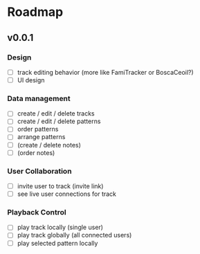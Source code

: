# Roadmap
## v0.0.1
### Design
- [ ] track editing behavior (more like FamiTracker or BoscaCeoil?)
- [ ] UI design

### Data management
- [ ] create / edit / delete tracks
- [ ] create / edit / delete patterns
- [ ] order patterns
- [ ] arrange patterns
- [ ] (create / delete notes)
- [ ] (order notes)

### User Collaboration
- [ ] invite user to track (invite link)
- [ ] see live user connections for track

### Playback Control
- [ ] play track locally (single user)
- [ ] play track globally (all connected users)
- [ ] play selected pattern locally
